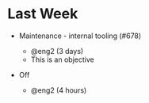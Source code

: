 # Last Week

- Maintenance - internal tooling (#678)
  - @eng2 (3 days)
  - This is an objective

- Off
  - @eng2 (4 hours)
